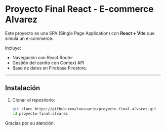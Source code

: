 # Proyecto Final React - E-commerce Alvarez

Este proyecto es una SPA (Single Page Application) con **React + Vite** que simula un e-commerce.  

Incluye:

- Navegación con React Router
- Gestión del carrito con Context API
- Base de datos en Firebase Firestore.

---

## Instalación

1. Clonar el repositorio:
   ```bash
   git clone https://github.com/tuusuario/proyecto-final-alvarez.git
   cd proyecto-final-alvarez

Gracias por su atención.